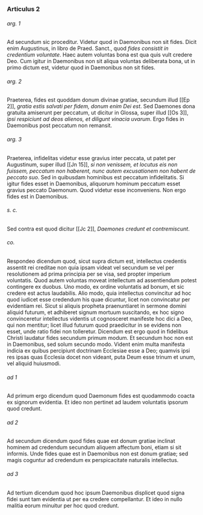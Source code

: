### Articulus 2

###### arg. 1
Ad secundum sic proceditur. Videtur quod in Daemonibus non sit fides. Dicit enim Augustinus, in libro de Praed. Sanct., quod *fides consistit in credentium voluntate*. Haec autem voluntas bona est qua quis vult credere Deo. Cum igitur in Daemonibus non sit aliqua voluntas deliberata bona, ut in primo dictum est, videtur quod in Daemonibus non sit fides.

###### arg. 2
Praeterea, fides est quoddam donum divinae gratiae, secundum illud [[Ep 2]], *gratia estis salvati per fidem, donum enim Dei est*. Sed Daemones dona gratuita amiserunt per peccatum, ut dicitur in Glossa, super illud [[Os 3]], *ipsi respiciunt ad deos alienos, et diligunt vinacia uvarum*. Ergo fides in Daemonibus post peccatum non remansit.

###### arg. 3
Praeterea, infidelitas videtur esse gravius inter peccata, ut patet per Augustinum, super illud [[Jn 15]], *si non venissem, et locutus eis non fuissem, peccatum non haberent, nunc autem excusationem non habent de peccato suo*. Sed in quibusdam hominibus est peccatum infidelitatis. Si igitur fides esset in Daemonibus, aliquorum hominum peccatum esset gravius peccato Daemonum. Quod videtur esse inconveniens. Non ergo fides est in Daemonibus.

###### s. c.
Sed contra est quod dicitur [[Jc 2]], *Daemones credunt et contremiscunt*.

###### co.
Respondeo dicendum quod, sicut supra dictum est, intellectus credentis assentit rei creditae non quia ipsam videat vel secundum se vel per resolutionem ad prima principia per se visa, sed propter imperium voluntatis. Quod autem voluntas moveat intellectum ad assentiendum potest contingere ex duobus. Uno modo, ex ordine voluntatis ad bonum, et sic credere est actus laudabilis. Alio modo, quia intellectus convincitur ad hoc quod iudicet esse credendum his quae dicuntur, licet non convincatur per evidentiam rei. Sicut si aliquis propheta praenuntiaret in sermone domini aliquid futurum, et adhiberet signum mortuum suscitando, ex hoc signo convinceretur intellectus videntis ut cognosceret manifeste hoc dici a Deo, qui non mentitur; licet illud futurum quod praedicitur in se evidens non esset, unde ratio fidei non tolleretur. Dicendum est ergo quod in fidelibus Christi laudatur fides secundum primum modum. Et secundum hoc non est in Daemonibus, sed solum secundo modo. Vident enim multa manifesta indicia ex quibus percipiunt doctrinam Ecclesiae esse a Deo; quamvis ipsi res ipsas quas Ecclesia docet non videant, puta Deum esse trinum et unum, vel aliquid huiusmodi.

###### ad 1
Ad primum ergo dicendum quod Daemonum fides est quodammodo coacta ex signorum evidentia. Et ideo non pertinet ad laudem voluntatis ipsorum quod credunt.

###### ad 2
Ad secundum dicendum quod fides quae est donum gratiae inclinat hominem ad credendum secundum aliquem affectum boni, etiam si sit informis. Unde fides quae est in Daemonibus non est donum gratiae; sed magis coguntur ad credendum ex perspicacitate naturalis intellectus.

###### ad 3
Ad tertium dicendum quod hoc ipsum Daemonibus displicet quod signa fidei sunt tam evidentia ut per ea credere compellantur. Et ideo in nullo malitia eorum minuitur per hoc quod credunt.

